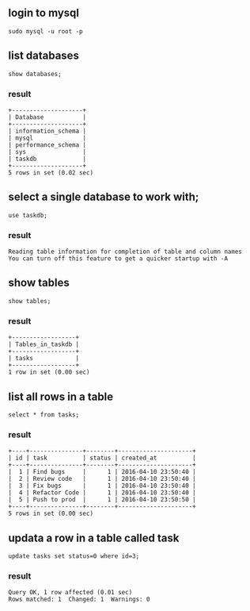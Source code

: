 ## login to mysql

    sudo mysql -u root -p

## list databases

    show databases;

### result

    +--------------------+
    | Database           |
    +--------------------+
    | information_schema |
    | mysql              |
    | performance_schema |
    | sys                |
    | taskdb             |
    +--------------------+
    5 rows in set (0.02 sec)

## select a single database to work with;

    use taskdb;

### result

    Reading table information for completion of table and column names
    You can turn off this feature to get a quicker startup with -A  

## show tables

    show tables;

### result

    +------------------+
    | Tables_in_taskdb |
    +------------------+
    | tasks            |
    +------------------+
    1 row in set (0.00 sec)

## list all rows in a table

    select * from tasks;

### result

    +----+---------------+--------+---------------------+
    | id | task          | status | created_at          |
    +----+---------------+--------+---------------------+
    |  1 | Find bugs     |      1 | 2016-04-10 23:50:40 |
    |  2 | Review code   |      1 | 2016-04-10 23:50:40 |
    |  3 | Fix bugs      |      1 | 2016-04-10 23:50:40 |
    |  4 | Refactor Code |      1 | 2016-04-10 23:50:40 |
    |  5 | Push to prod  |      1 | 2016-04-10 23:50:50 |
    +----+---------------+--------+---------------------+
    5 rows in set (0.00 sec)

## updata a row in a table called task

    update tasks set status=0 where id=3;

### result

    Query OK, 1 row affected (0.01 sec)
    Rows matched: 1  Changed: 1  Warnings: 0